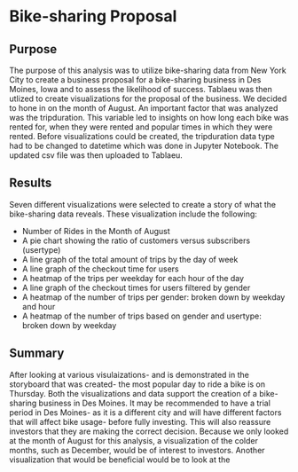 # Bike-sharing Proposal

## Purpose
  The purpose of this analysis was to utilize bike-sharing data from New York City to create a business proposal for a bike-sharing business in Des Moines, Iowa and to assess the likelihood of success. Tablaeu was then utlized to create visualizations for the proposal of the business. We decided to hone in on the month of August. An important factor that was analyzed was the tripduration. This variable led to insights on how long each bike was rented for, when they were rented and popular times in which they were rented. Before visualizations could be created, the tripduration data type had to be changed to datetime which was done in Jupyter Notebook. The updated csv file was then uploaded to Tablaeu. 
  
 ## Results 
 Seven different visualizations were selected to create a story of what the bike-sharing data reveals. These visualization include the following: 
 - Number of Rides in the Month of August 
 - A pie chart showing the ratio of customers versus subscribers (usertype)
 - A line graph of the total amount of trips by the day of week
 - A line graph of the checkout time for users 
 - A heatmap of the trips per weekday for each hour of the day
 - A line graph of the checkout times for users filtered by gender
 - A heatmap of the number of trips per gender: broken down by weekday and hour
 - A heatmap of the number of trips based on gender and usertype: broken down by weekday 
 
 ## Summary 
 After looking at various visulaizations- and is demonstrated in the storyboard that was created- the most popular day to ride a bike is on Thursday. Both the visualizations and data support the creation of a bike-sharing business in Des Moines. It may be recommended to have a trial period in Des Moines- as it is a different city and will have different factors that will affect bike usage- before fully investing. This will also reassure investors that they are making the correct decision. Because we only looked at the month of August for this analysis, a visualization of the colder months, such as December, would be of interest to investors. Another visualization that would be beneficial would be to look at the 
